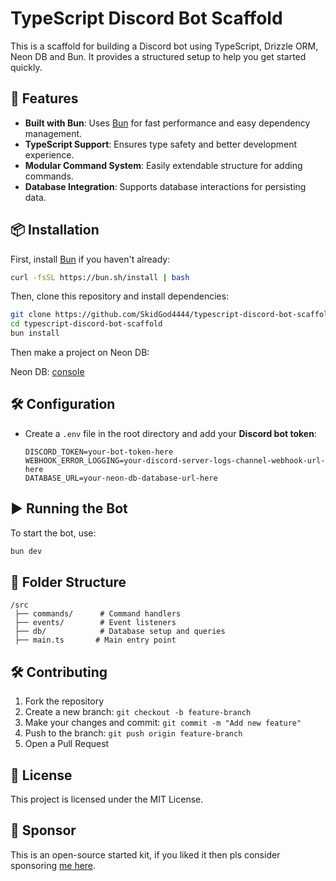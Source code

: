 # TypeScript Discord Bot Scaffold

This is a scaffold for building a Discord bot using TypeScript, Drizzle ORM, Neon DB and Bun. It provides a structured setup to help you get started quickly.

## 🚀 Features

- **Built with Bun**: Uses [Bun](https://bun.sh) for fast performance and easy dependency management.
- **TypeScript Support**: Ensures type safety and better development experience.
- **Modular Command System**: Easily extendable structure for adding commands.
- **Database Integration**: Supports database interactions for persisting data.

## 📦 Installation

First, install [Bun](https://bun.sh) if you haven't already:

```bash
curl -fsSL https://bun.sh/install | bash
```

Then, clone this repository and install dependencies:

```bash
git clone https://github.com/SkidGod4444/typescript-discord-bot-scaffold.git
cd typescript-discord-bot-scaffold
bun install
```

Then make a project on Neon DB: 

Neon DB: [console](https://console.neon.tech/)

## 🛠 Configuration

- Create a `.env` file in the root directory and add your **Discord bot token**:
  ```
  DISCORD_TOKEN=your-bot-token-here
  WEBHOOK_ERROR_LOGGING=your-discord-server-logs-channel-webhook-url-here
  DATABASE_URL=your-neon-db-database-url-here
  ```

## ▶️ Running the Bot

To start the bot, use:

```bash
bun dev
```

## 📜 Folder Structure

```
/src
 ├── commands/      # Command handlers
 ├── events/        # Event listeners
 ├── db/            # Database setup and queries
 ├── main.ts       # Main entry point
```

## 🛠 Contributing

1. Fork the repository
2. Create a new branch: `git checkout -b feature-branch`
3. Make your changes and commit: `git commit -m "Add new feature"`
4. Push to the branch: `git push origin feature-branch`
5. Open a Pull Request

## 📄 License

This project is licensed under the MIT License.

## 💸 Sponsor

This is an open-source started kit, if you liked it then pls consider sponsoring [me here](https://l.devwtf.in/sponsor).
